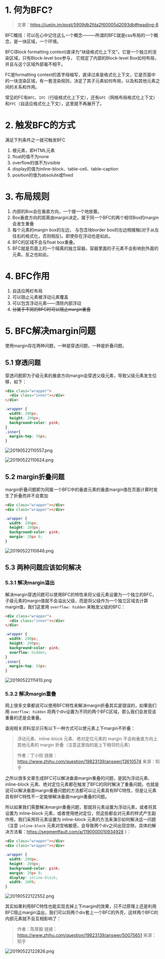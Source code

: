 # 1. 何为BFC?

> 文章：https://juejin.im/post/5909db2fda2f60005d2093db#heading-8

BFC概括：可以在心中记住这么一个概念———所谓的BFC就是css布局的一个概念，是一块区域，一个环境。

BFC(Block formatting context)直译为"块级格式化上下文"。它是一个独立的渲染区域，只有Block-level box参与， 它规定了内部的Block-level Box如何布局，并且与这个区域外部毫不相干。

FC是formatting context的首字母缩写，直译过来是格式化上下文，它是页面中的一块渲染区域，有一套渲染规则，决定了其子元素如何布局，以及和其他元素之间的关系和作用。

常见的FC有`BFC`、`IFC`（行级格式化上下文），还有`GFC`（网格布局格式化上下文）和`FFC`（自适应格式化上下文），这里就不再展开了。

# 2. 触发BFC的方式

满足下列条件之一就可触发BFC

1. 根元素，即HTML元素
2. float的值不为none
3. overflow的值不为visible
4. display的值为inline-block、table-cell、table-caption
5. position的值为absolute或fixed

# 3. 布局规则

1. 内部的Box会在垂直方向，一个接一个地放置。
2. Box垂直方向的距离由margin决定。属于同一个BFC的两个相邻Box的margin会发生重叠
3. 每个元素的margin box的左边， 与包含块border box的左边相接触(对于从左往右的格式化，否则相反)。即使存在浮动也是如此。
4. BFC的区域不会与float box重叠。
5. BFC就是页面上的一个隔离的独立容器，容器里面的子元素不会影响到外面的元素。反之也如此。

# 4. BFC作用

1. 自适应两栏布局
2. 可以阻止元素被浮动元素覆盖
3. 可以包含浮动元素——清除内部浮动
4. ~~分属于不同的BFC时可以阻止margin重叠~~

# 5. BFC解决margin问题

使用margin存在两种问题，一种是穿透问题，一种是折叠问题。

## 5.1 穿透问题

穿透问题即为子级元素的垂直方向margin会穿透父级元素，导致父级元素发生位移，如下：

```html
<div class="wrapper">
  <div class="inner"></div>
</div>
```

```css
.wrapper {
  width: 200px;
  height: 200px;
  background-color: pink;
}
.inner{
  margin-top: 50px;
}
```

![20190522110557.png](http://img.cdn.esunr.xyz/markdown/20190522110557.png)

![20190522110624.png](http://img.cdn.esunr.xyz/markdown/20190522110624.png)

## 5.2 margin折叠问题

margin折叠问题即为同属一个BFC中的垂直元素的垂直margin值在页面计算时发生了折叠而并不会累加

```html
<div class="wrapper"></div>
<div class="wrapper"></div>
```

```css
.wrapper {
  width: 200px;
  height: 200px;
  background-color: pink;
  margin: 20px 0;
}
```

![20190522110846.png](http://img.cdn.esunr.xyz/markdown/20190522110846.png)


## 5.3 两种问题应该如何解决

### 5.3.1 解决margin溢出

解决margin穿透问题可以使用BFC的特性来将父级元素设置为一个独立的BFC，子级元素的margin值就不会溢出父级，而是将父级作为一个独立区域去计算margin值，我们这里用 `overflow: hidden` 来触发父级的BFC：

```html
<div class="wrapper">
  <div class="inner"></div>
</div>
```

```css
.wrapper {
  width: 200px;
  height: 200px;
  background-color: pink;
  overflow: hidden;
}
.inner{
  margin-top: 50px;
}
```
![20190522111410.png](http://img.cdn.esunr.xyz/markdown/20190522111410.png)

### 5.3.2 解决margin重叠

网上很多文章都说可以使用BFC特性来解决margin折叠其实是错误的，如果我们用 `overflow: hidden` 将两个div设置为不同的两个BFC区域，那么我们会发现该重叠的还是会重叠。

查阅相关资料显示只有以下一种方式可以使元素上下margin不折叠：

> 浮动元素、inline-block 元素、绝对定位元素的 margin 不会和垂直方向上其他元素的 margin 折叠（注意这里指的是上下相邻的元素） 
> 
> 作者：丁小倪 链接：https://www.zhihu.com/question/19823139/answer/13610574 来源：知乎


之所以很多文章生成BFC可以解决垂直margin重叠的问题，是因为浮动元素、inline-block 元素、绝对定位元素都在触发了BFC的同时解决了重叠问题。也就是说可以解决垂直margin重叠问题的方法都可以让元素具有BFC特性，但是让元素具有BFC特性不一定能够解决垂直margin重叠的问题。

所以如果我们需要解决margin重叠问题，那就将元素设置为浮动元素，或者将其设置为 inline-block 元素，或者使用绝对定位，但这些都会对元素的样式产生副作用，我们采用将元素设置为 inline-block 元素的方法来演示如何解决这一问题（注意 `inline-block` 元素对空格敏感，会导致两个div之间出现空隙，具体的解决方法看：https://segmentfault.com/a/1190000010934928 ）：

```html
<div class="wrapper"></div>
<div class="wrapper"></div>
```

```css
.wrapper {
  width: 200px;
  height: 200px;
  background-color: pink;
  margin: 20px 0;
  display: inline-block;
  width: 100%;
}
```

![20190522122552.png](http://img.cdn.esunr.xyz/markdown/20190522122552.png)

其实如果利用BFC特性也能实现去掉上下margin的效果，只不过原理上还是利用BFC阻止margin溢出，我们可以将两个div套上一个BFC的外壳，这样两个BFC的内部元素就不会互相影响了：

> 作者：陈厚毅 链接：https://www.zhihu.com/question/19823139/answer/50075651 来源：知乎

![20190522122826.png](http://img.cdn.esunr.xyz/markdown/20190522122826.png)




